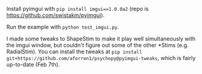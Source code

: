 
Install pyimgui with `pip install imgui==1.0.0a2` (repo is https://github.com/swistakm/pyimgui).

Run the example with `python test_imgui.py`.

I made some tweaks to ShapeStim to make it play well simultaneously with the imgui window, but couldn't figure out some of the other *Stims (e.g. RadialStim). You can install the tweaks at `pip install git+https://github.com/aforren1/psychopy@pyimgui-tweaks`, which is fairly up-to-date (Feb 7th).
